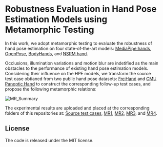 # Robustness Evaluation in Hand Pose Estimation Models using Metamorphic Testing

In this work, we adopt metamorphic testing to evaluate the robustness of hand pose estimation on 
four state-of-the-art models: [MediaPipe hands](https://github.com/google/mediapipe), [OpenPose](https://github.com/CMU-Perceptual-Computing-Lab/openpose),
[BodyHands](https://github.com/cvlab-stonybrook/BodyHands), and [NSRM hand](https://github.com/HowieMa/NSRMhand).

Occlusions, illumination variations and motion blur are indetified as the main obstacles to the performance of existing hand pose estimation models. 
Considering their influence on the HPE models, we transform the source test case obtianed from two public hand pose datasets: 
[FreiHand](https://github.com/lmb-freiburg/freihand) and [CMU Panoptic Hand](http://domedb.perception.cs.cmu.edu/handdb.html) 
to construct the corresponding follow-up test cases, and propose the following metamorphic relations: 

![MR_Summary](https://user-images.githubusercontent.com/86390633/212545001-72f63b9f-97c0-441d-b292-39b6a5806504.png)

The experimental results are uploaded and placed at the corresponding folders of this repositories at: 
[Source test cases](https://github.com/mpuu00001/Robustness-Evaluation-in-Hand-Pose-Estimation/tree/main/Source%20test%20cases), 
[MR1](https://github.com/mpuu00001/Robustness-Evaluation-in-Hand-Pose-Estimation/tree/main/MR1), 
[MR2](https://github.com/mpuu00001/Robustness-Evaluation-in-Hand-Pose-Estimation/tree/main/MR2),
[MR3](https://github.com/mpuu00001/Robustness-Evaluation-in-Hand-Pose-Estimation/tree/main/MR3), and 
[MR4](https://github.com/mpuu00001/Robustness-Evaluation-in-Hand-Pose-Estimation/tree/main/MR4).

## License
The code is released under the MIT license.

